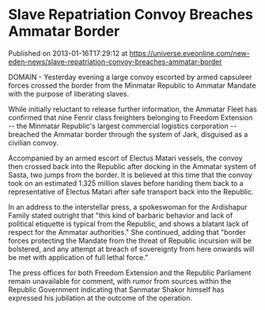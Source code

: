 # Slave Repatriation Convoy Breaches Ammatar Border
Published on 2013-01-16T17:29:12 at https://universe.eveonline.com/new-eden-news/slave-repatriation-convoy-breaches-ammatar-border

DOMAIN - Yesterday evening a large convoy escorted by armed capsuleer forces crossed the border from the Minmatar Republic to Ammatar Mandate with the purpose of liberating slaves.

While initially reluctant to release further information, the Ammatar Fleet has confirmed that nine Fenrir class freighters belonging to Freedom Extension -- the Minmatar Republic's largest commercial logistics corporation -- breached the Ammatar border through the system of Jark, disguised as a civilian convoy.

Accompanied by an armed escort of Electus Matari vessels, the convoy then crossed back into the Republic after docking in the Ammatar system of Sasta, two jumps from the border. It is believed at this time that the convoy took on an estimated 1.325 million slaves before handing them back to a representative of Electus Matari after safe transport back into the Republic.

In an address to the interstellar press, a spokeswoman for the Ardishapur Family stated outright that "this kind of barbaric behavior and lack of political etiquette is typical from the Republic, and shows a blatant lack of respect for the Ammatar authorities." She continued, adding that "border forces protecting the Mandate from the threat of Republic incursion will be bolstered, and any attempt at breach of sovereignty from here onwards will be met with application of full lethal force."

The press offices for both Freedom Extension and the Republic Parliament remain unavailable for comment, with rumor from sources within the Republic Government indicating that Sanmatar Shakor himself has expressed his jubilation at the outcome of the operation.
